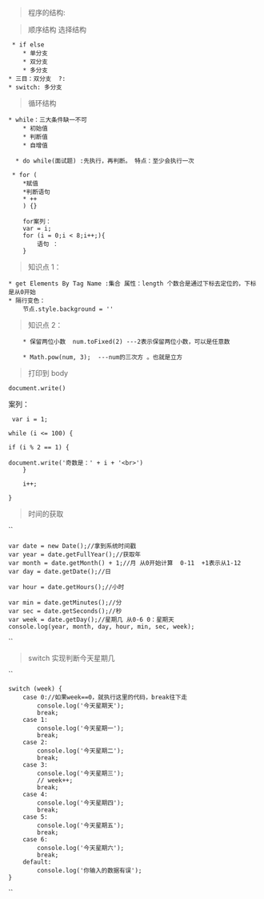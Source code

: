 > 程序的结构:



> 顺序结构
> 选择结构



     * if else
        * 单分支
        * 双分支
        * 多分支
    * 三目：双分支  ?:
    * switch: 多分支

> 循环结构

    * while：三大条件缺一不可
        * 初始值
        * 判断值
        * 自增值
    
      * do while(面试题) :先执行，再判断。 特点：至少会执行一次
    
     * for (
        *赋值
        *判断语句
        * ++
        ) {}
    
        for案列：
        var = i;
        for (i = 0;i < 8;i++;){
            语句 ：
        }

> 知识点 1：

    * get Elements By Tag Name :集合 属性：length 个数合是通过下标去定位的，下标是从0开始
    * 隔行变色：
        节点.style.background = ''

> 知识点 2：

        * 保留两位小数  num.toFixed(2) ---2表示保留两位小数，可以是任意数
    
        * Math.pow(num, 3);  ---num的三次方 。也就是立方

> 打印到 body

    document.write()

案列：

```
 var i = 1;

while (i <= 100) {

if (i % 2 == 1) {

document.write('奇数是：' + i + '<br>')
	}

	i++;

}

```





> 时间的获取

``

    var date = new Date();//拿到系统时间戳
    var year = date.getFullYear();//获取年
    var month = date.getMonth() + 1;//月 从0开始计算  0-11  +1表示从1-12
    var day = date.getDate();//日
    
    var hour = date.getHours();//小时
    
    var min = date.getMinutes();//分
    var sec = date.getSeconds();//秒
    var week = date.getDay();//星期几 从0-6 0：星期天
    console.log(year, month, day, hour, min, sec, week);

``

> switch 实现判断今天星期几

``

    switch (week) {
        case 0://如果week==0，就执行这里的代码，break往下走
            console.log('今天星期天');
            break;
        case 1:
            console.log('今天星期一');
            break;
        case 2:
            console.log('今天星期二');
            break;
        case 3:
            console.log('今天星期三');
            // week++;
            break;
        case 4:
            console.log('今天星期四');
            break;
        case 5:
            console.log('今天星期五');
            break;
        case 6:
            console.log('今天星期六');
            break;
        default:
            console.log('你输入的数据有误');
    }

``
